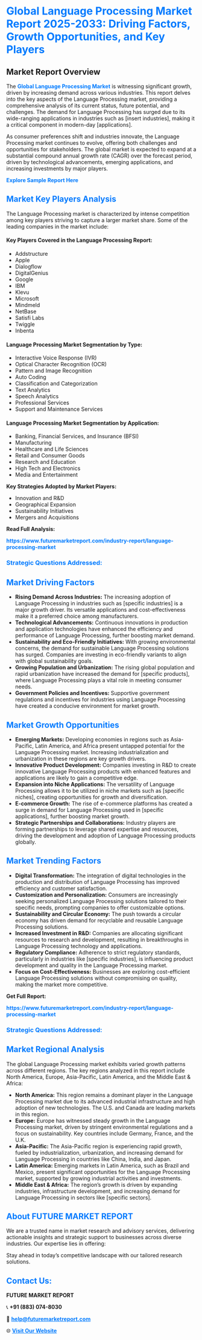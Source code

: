 <h1 style="color: #007BFF;">Global Language Processing Market Report 2025-2033: Driving Factors, Growth Opportunities, and Key Players</h1>

<section id="overview">
<h2>Market Report Overview</h2>
<p>The <a href="https://www.futuremarketreport.com/industry-report/language-processing-market" style="color: #007BFF; text-decoration: none;"><strong>Global Language Processing Market</strong></a> is witnessing significant growth, driven by increasing demand across various industries. This report delves into the key aspects of the Language Processing market, providing a comprehensive analysis of its current status, future potential, and challenges. The demand for Language Processing has surged due to its wide-ranging applications in industries such as [insert industries], making it a critical component in modern-day [applications].</p>
<p>As consumer preferences shift and industries innovate, the Language Processing market continues to evolve, offering both challenges and opportunities for stakeholders. The global market is expected to expand at a substantial compound annual growth rate (CAGR) over the forecast period, driven by technological advancements, emerging applications, and increasing investments by major players.</p>
</section>

<section id="overview">
<p><a href="https://www.futuremarketreport.com/request-sample/reportId=63508" style="color: #007BFF; text-decoration: none;"><strong>Explore Sample Report Here</strong></a></p>
</section>

<section id="key-players">
<h2 style="color: #007BFF;">Market Key Players Analysis</h2>
<p>The Language Processing market is characterized by intense competition among key players striving to capture a larger market share. Some of the leading companies in the market include:</p>
<h4>Key Players Covered in the Language Processing Report:</h4>
<ul><li>Addstructure</li><li>Apple</li><li>Dialogflow</li><li>DigitalGenius</li><li>Google</li><li>IBM</li><li>Klevu</li><li>Microsoft</li><li>Mindmeld</li><li>NetBase</li><li>Satisfi Labs</li><li>Twiggle</li><li>Inbenta</li></ul>
<h4>Language Processing Market Segmentation by Type:</h4>
<ul><li>Interactive Voice Response (IVR)</li><li>Optical Character Recognition (OCR)</li><li>Pattern and Image Recognition</li><li>Auto Coding</li><li>Classification and Categorization</li><li>Text Analytics</li><li>Speech Analytics</li><li>Professional Services</li><li>Support and Maintenance Services</li></ul>

<h4>Language Processing Market Segmentation by Application:</h4>
<ul><li>Banking, Financial Services, and Insurance (BFSI)</li><li>Manufacturing</li><li>Healthcare and Life Sciences</li><li>Retail and Consumer Goods</li><li>Research and Education</li><li>High Tech and Electronics</li><li>Media and Entertainment</li></ul>
<p><strong>Key Strategies Adopted by Market Players:</strong></p>
<ul>
<li>Innovation and R&D</li>
<li>Geographical Expansion</li>
<li>Sustainability Initiatives</li>
<li>Mergers and Acquisitions</li>
</ul>
</section>

<section>
<p><strong>Read Full Analysis: </strong></p><a href="https://www.futuremarketreport.com/industry-report/language-processing-market" style="color: #007BFF; text-decoration: none;"><strong>https://www.futuremarketreport.com/industry-report/language-processing-market</strong></a>
<h3 style="color: #007BFF;">Strategic Questions Addressed:</h3>
</section>

<section id="driving-factors">
<h2 style="color: #007BFF;">Market Driving Factors</h2>
<ul>
<li><strong>Rising Demand Across Industries:</strong> The increasing adoption of Language Processing in industries such as [specific industries] is a major growth driver. Its versatile applications and cost-effectiveness make it a preferred choice among manufacturers.</li>
<li><strong>Technological Advancements:</strong> Continuous innovations in production and application technologies have enhanced the efficiency and performance of Language Processing, further boosting market demand.</li>
<li><strong>Sustainability and Eco-Friendly Initiatives:</strong> With growing environmental concerns, the demand for sustainable Language Processing solutions has surged. Companies are investing in eco-friendly variants to align with global sustainability goals.</li>
<li><strong>Growing Population and Urbanization:</strong> The rising global population and rapid urbanization have increased the demand for [specific products], where Language Processing plays a vital role in meeting consumer needs.</li>
<li><strong>Government Policies and Incentives:</strong> Supportive government regulations and incentives for industries using Language Processing have created a conducive environment for market growth.</li>
</ul>
</section>

<section id="growth-opportunities">
<h2 style="color: #007BFF;">Market Growth Opportunities</h2>
<ul>
<li><strong>Emerging Markets:</strong> Developing economies in regions such as Asia-Pacific, Latin America, and Africa present untapped potential for the Language Processing market. Increasing industrialization and urbanization in these regions are key growth drivers.</li>
<li><strong>Innovative Product Development:</strong> Companies investing in R&D to create innovative Language Processing products with enhanced features and applications are likely to gain a competitive edge.</li>
<li><strong>Expansion into Niche Applications:</strong> The versatility of Language Processing allows it to be utilized in niche markets such as [specific niches], creating opportunities for growth and diversification.</li>
<li><strong>E-commerce Growth:</strong> The rise of e-commerce platforms has created a surge in demand for Language Processing used in [specific applications], further boosting market growth.</li>
<li><strong>Strategic Partnerships and Collaborations:</strong> Industry players are forming partnerships to leverage shared expertise and resources, driving the development and adoption of Language Processing products globally.</li>
</ul>
</section>

<section id="trending-factors">
<h2 style="color: #007BFF;">Market Trending Factors</h2>
<ul>
<li><strong>Digital Transformation:</strong> The integration of digital technologies in the production and distribution of Language Processing has improved efficiency and customer satisfaction.</li>
<li><strong>Customization and Personalization:</strong> Consumers are increasingly seeking personalized Language Processing solutions tailored to their specific needs, prompting companies to offer customizable options.</li>
<li><strong>Sustainability and Circular Economy:</strong> The push towards a circular economy has driven demand for recyclable and reusable Language Processing solutions.</li>
<li><strong>Increased Investment in R&D:</strong> Companies are allocating significant resources to research and development, resulting in breakthroughs in Language Processing technology and applications.</li>
<li><strong>Regulatory Compliance:</strong> Adherence to strict regulatory standards, particularly in industries like [specific industries], is influencing product development and quality in the Language Processing market.</li>
<li><strong>Focus on Cost-Effectiveness:</strong> Businesses are exploring cost-efficient Language Processing solutions without compromising on quality, making the market more competitive.</li>
</ul>
</section>

<section>
<p><strong>Get Full Report: </strong></p><a href="https://www.futuremarketreport.com/industry-report/language-processing-market" style="color: #007BFF; text-decoration: none;"><strong>https://www.futuremarketreport.com/industry-report/language-processing-market</strong></a>
<h3 style="color: #007BFF;">Strategic Questions Addressed:</h3>
</section>


<section id="regional-analysis">
<h2 style="color: #007BFF;">Market Regional Analysis</h2>
<p>The global Language Processing market exhibits varied growth patterns across different regions. The key regions analyzed in this report include North America, Europe, Asia-Pacific, Latin America, and the Middle East & Africa:</p>
<ul>
<li><strong>North America:</strong> This region remains a dominant player in the Language Processing market due to its advanced industrial infrastructure and high adoption of new technologies. The U.S. and Canada are leading markets in this region.</li>
<li><strong>Europe:</strong> Europe has witnessed steady growth in the Language Processing market, driven by stringent environmental regulations and a focus on sustainability. Key countries include Germany, France, and the U.K.</li>
<li><strong>Asia-Pacific:</strong> The Asia-Pacific region is experiencing rapid growth, fueled by industrialization, urbanization, and increasing demand for Language Processing in countries like China, India, and Japan.</li>
<li><strong>Latin America:</strong> Emerging markets in Latin America, such as Brazil and Mexico, present significant opportunities for the Language Processing market, supported by growing industrial activities and investments.</li>
<li><strong>Middle East & Africa:</strong> The region’s growth is driven by expanding industries, infrastructure development, and increasing demand for Language Processing in sectors like [specific sectors].</li>
</ul>
</section>

<footer>
<h2 style="color: #007BFF;">About FUTURE MARKET REPORT</h2>
<p>We are a trusted name in market research and advisory services, delivering actionable insights and strategic support to businesses across diverse industries. Our expertise lies in offering:</p>

<p>Stay ahead in today’s competitive landscape with our tailored research solutions.</p>

<h2 style="color: #007BFF;">Contact Us:</h2>
<p><strong>FUTURE MARKET REPORT</strong></p>
<p>📞 <strong>+91 (883) 074-8030</strong></p>
<p>📧 <strong><a href="mailto:help@futuremarketreport.com" style="color: #007BFF;">help@futuremarketreport.com</a></strong></p>
<p>🌐 <strong><a href="https://www.futuremarketreport.com/" style="color: #007BFF;">Visit Our Website</a></strong></p>
</footer>